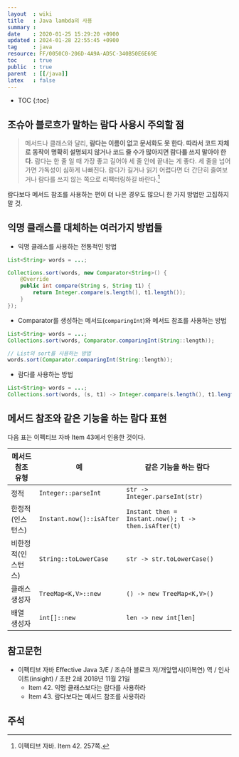 ```yaml
---
layout  : wiki
title   : Java lambda의 사용
summary : 
date    : 2020-01-25 15:29:20 +0900
updated : 2024-01-28 22:55:45 +0900
tag     : java
resource: FF/0050C0-206D-4A9A-AD5C-340B50E6E69E
toc     : true
public  : true
parent  : [[/java]]
latex   : false
---
```

* TOC
{:toc}

## 조슈아 블로흐가 말하는 람다 사용시 주의할 점

> 메서드나 클래스와 달리, **람다는 이름이 없고 문서화도 못 한다. 따라서 코드 자체로 동작이 명확히 설명되지 않거나 코드 줄 수가 많아지면 람다를 쓰지 말아야 한다.** 람다는 한 줄 일 때 가장 좋고 길어야 세 줄 안에 끝내는 게 좋다. 세 줄을 넘어가면 가독성이 심하게 나빠진다. 람다가 길거나 읽기 어렵다면 더 간단히 줄여보거나 람다를 쓰지 않는 쪽으로 리팩터링하길 바란다.[^effective-42-257]

람다보다 메서드 참조를 사용하는 편이 더 나은 경우도 많으니 한 가지 방법만 고집하지 말 것.

## 익명 클래스를 대체하는 여러가지 방법들

* 익명 클래스를 사용하는 전통적인 방법

```java
List<String> words = ...;

Collections.sort(words, new Comparator<String>() {
    @Override
    public int compare(String s, String t1) {
        return Integer.compare(s.length(), t1.length());
    }
});
```

* Comparator를 생성하는 메서드(`comparingInt`)와 메서드 참조를 사용하는 방법

```java
List<String> words = ...;
Collections.sort(words, Comparator.comparingInt(String::length));

// List의 sort를 사용하는 방법
words.sort(Comparator.comparingInt(String::length));
```

* 람다를 사용하는 방법

```java
List<String> words = ...;
Collections.sort(words, (s, t1) -> Integer.compare(s.length(), t1.length()));
```

## 메서드 참조와 같은 기능을 하는 람다 표현

다음 표는 이펙티브 자바 Item 43에서 인용한 것이다.

| 메서드 참조 유형   | 예                       | 같은 기능을 하는 람다                                |
|--------------------|--------------------------|------------------------------------------------------|
| 정적               | `Integer::parseInt`      | `str -> Integer.parseInt(str)`                       |
| 한정적(인스턴스)   | `Instant.now()::isAfter` | `Instant then = Instant.now(); t -> then.isAfter(t)` |
| 비한정적(인스턴스) | `String::toLowerCase`    | `str -> str.toLowerCase()`                           |
| 클래스 생성자      | `TreeMap<K,V>::new`      | `() -> new TreeMap<K,V>()`                           |
| 배열 생성자        | `int[]::new`             | `len -> new int[len]`                                |



## 참고문헌

* 이펙티브 자바 Effective Java 3/E / 조슈아 블로크 저/개앞맵시(이복연) 역 / 인사이트(insight) / 초판 2쇄 2018년 11월 21일
    * Item 42. 익명 클래스보다는 람다를 사용하라
    * Item 43. 람다보다는 메서드 참조를 사용하라

## 주석

[^effective-42-257]: 이펙티브 자바. Item 42. 257쪽.

